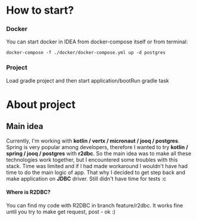 # How to start?
### Docker
You can start docker in IDEA from docker-compose itself or from terminal:
```
docker-compose -f ./docker/docker-compose.yml up -d postgres
```
### Project
Load gradle project and then start application/bootRun gradle task
# About project
## Main idea
Currently, I'm working with **kotlin / vertx / micronaut / jooq / postgres**.
Spring is very popular among developers, therefore  I wanted to try **kotlin / spring / jooq / postgres** with **r2dbc**.
So the main idea was to make all these technologies work together, but I encountered some troubles with this stack.
Time was limited and if I had made workaround I wouldn't have had time to do the main logic of app.
That why I decided to get step back and make application on **JDBC** driver.
Still didn't have time for tests :c
#### Where is R2DBC?
You can find my code with R2DBC in branch feature/r2dbc. It works fine until you try to make get request, post - ok :)
